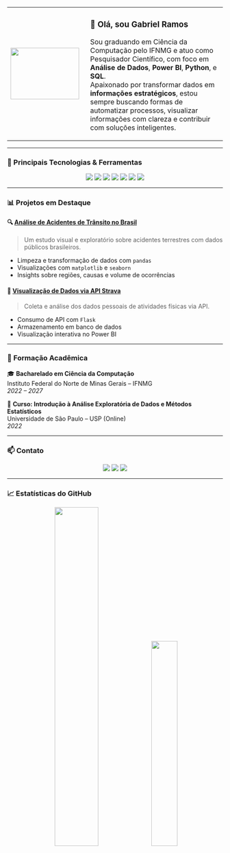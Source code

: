 <table>
  <tr>
    <td width="170px">
      <img src="https://github.com/user-attachments/assets/a2989463-b7b0-4466-95a3-7faa8bf5db9a" width="160" height="120" />
    </td>
    <td>

### 👋 Olá, sou Gabriel Ramos

Sou graduando em Ciência da Computação pelo IFNMG e atuo como Pesquisador Científico, com foco em **Análise de Dados**, **Power BI**, **Python**, e **SQL**.  
Apaixonado por transformar dados em **informações estratégicos**, estou sempre buscando formas de automatizar processos, visualizar informações com clareza e contribuir com soluções inteligentes.

</td>
  </tr>
</table>



---

### 🚀 Principais Tecnologias & Ferramentas

<div align="center">

  <img src="https://img.shields.io/badge/-Python-3776AB?style=for-the-badge&logo=python&logoColor=white"/>
  <img src="https://img.shields.io/badge/-Pandas-150458?style=for-the-badge&logo=pandas&logoColor=white"/>
  <img src="https://img.shields.io/badge/-NumPy-013243?style=for-the-badge&logo=numpy&logoColor=white"/>
  <img src="https://img.shields.io/badge/-Seaborn-4B8BBE?style=for-the-badge&logo=python&logoColor=white"/>
  <img src="https://img.shields.io/badge/-Power%20BI-F2C811?style=for-the-badge&logo=powerbi&logoColor=black"/>
  <img src="https://img.shields.io/badge/-MySQL-4479A1?style=for-the-badge&logo=mysql&logoColor=white"/>
  <img src="https://img.shields.io/badge/-Git-F05032?style=for-the-badge&logo=git&logoColor=white"/>

</div>


---

### 📊 Projetos em Destaque

#### 🔍 [Análise de Acidentes de Trânsito no Brasil](https://github.com/gabrielramos731/obitos-att-brasil)
> Um estudo visual e exploratório sobre acidentes terrestres com dados públicos brasileiros.
- Limpeza e transformação de dados com `pandas`
- Visualizações com `matplotlib` e `seaborn`
- Insights sobre regiões, causas e volume de ocorrências

#### 🚴 [Visualização de Dados via API Strava](https://github.com/gabrielramos731/strava-analysis)
> Coleta e análise dos dados pessoais de atividades físicas via API.
- Consumo de API com `Flask`
- Armazenamento em banco de dados
- Visualização interativa no Power BI

---

### 🧠 Formação Acadêmica

🎓 **Bacharelado em Ciência da Computação**  
Instituto Federal do Norte de Minas Gerais – IFNMG  
*2022 – 2027*

📘 **Curso: Introdução à Análise Exploratória de Dados e Métodos Estatísticos**  
Universidade de São Paulo – USP (Online)  
*2022*

---

### 📫 Contato

<div align="center">
  <a href = "mailto:ramos.gabrielsilva23@gmail.com"><img src="https://img.shields.io/badge/-Gmail-%23333?style=for-the-badge&logo=gmail&logoColor=white"></a>
  <a href="https://www.linkedin.com/in/grsilva1/" target="_blank"><img src="https://img.shields.io/badge/-LinkedIn-%230077B5?style=for-the-badge&logo=linkedin&logoColor=white"></a>
  <a href="https://github.com/gabrielramos731" target="_blank"><img src="https://img.shields.io/badge/-GitHub-000?style=for-the-badge&logo=github&logoColor=white"></a>
</div>

---

### 📈 Estatísticas do GitHub

<div align="center">
  <img width="45%" src="https://github-readme-stats.vercel.app/api?username=gabrielramos731&theme=github_dark&show_icons=true&rank_icon=github"/>
  <img width="35%" src="https://github-readme-stats.vercel.app/api/top-langs/?username=gabrielramos731&layout=compact&langs_count=7&theme=dracula"/>
</div>
